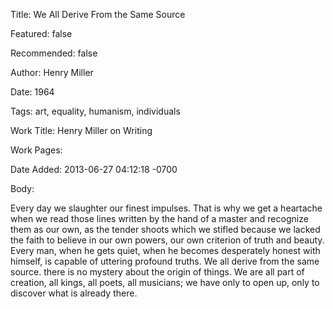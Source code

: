 Title: We All Derive From the Same Source

Featured: false

Recommended: false

Author: Henry Miller

Date: 1964

Tags: art, equality, humanism, individuals

Work Title: Henry Miller on Writing

Work Pages:  

Date Added: 2013-06-27 04:12:18 -0700

Body:

Every day we slaughter our finest impulses. That is why we get a heartache when we read those lines written by the hand of a master and recognize them as our own, as the tender shoots which we stifled because we lacked the faith to believe in our own powers, our own criterion of truth and beauty. Every man, when he gets quiet, when he becomes desperately honest with himself, is capable of uttering profound truths. We all derive from the same source. there is no mystery about the origin of things. We are all part of creation, all kings, all poets, all musicians; we have only to open up, only to discover what is already there.


